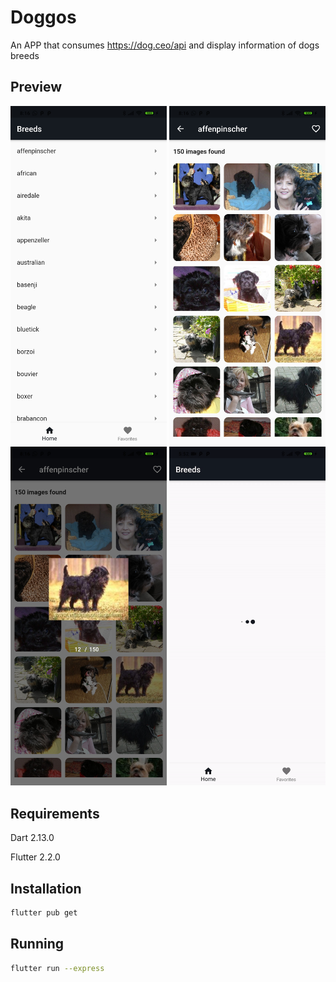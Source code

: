 # Doggos

An APP that consumes https://dog.ceo/api and display information of dogs breeds

## Preview

<p float="left">
  <img src="preview/screenshot_1.jpg" width="250" />
  <img src="preview/screenshot_2.jpg" width="250" /> 
  <img src="preview/screenshot_3.jpg" width="250" />
  <img src="preview/gif_1.gif" width="250" />
</p>

## Requirements

Dart 2.13.0

Flutter 2.2.0

## Installation

```bash
flutter pub get
```

## Running

```bash
flutter run --express
```
